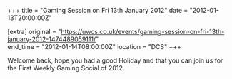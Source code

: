 +++
title = "Gaming Session on Fri 13th January 2012"
date = "2012-01-13T20:00:00Z"

[extra]
original = "https://uwcs.co.uk/events/gaming-session-on-fri-13th-january-2012-1474489059111/"    
end_time = "2012-01-14T08:00:00Z"
location = "DCS"
+++

Welcome back, hope you had a good Holiday and that you can join us for the First Weekly Gaming Social of 2012.

